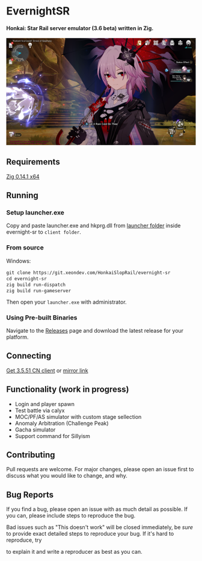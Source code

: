 # EvernightSR
#### Honkai: Star Rail server emulator (3.6 beta) written in Zig.

![Screenshot](Screenshot.png)

## Requirements
[Zig 0.14.1 x64](https://ziglang.org/download/0.14.1/zig-x86_64-windows-0.14.1.zip)

## Running

### Setup launcher.exe

Copy and paste launcher.exe and hkprg.dll from [launcher folder](https://github.com/HuLiNa26/Evernight-sr/tree/main/launcher) inside evernight-sr to `client folder`.

### From source

Windows:
```
git clone https://git.xeondev.com/HonkaiSlopRail/evernight-sr
cd evernight-sr
zig build run-dispatch
zig build run-gameserver
```
Then open your `launcher.exe` with administrator.

### Using Pre-built Binaries
Navigate to the [Releases](https://github.com/HuLiNa26/Evernight-sr/releases/tag/1.2.0)
page and download the latest release for your platform.

## Connecting
[Get 3.5.51 CN client](https://gofile.io/d/ET5tF8) or [mirror link](https://transfer.it/t/dQY1fBpXQBJa)

## Functionality (work in progress)
- Login and player spawn
- Test battle via calyx
- MOC/PF/AS simulator with custom stage sellection
- Anomaly Arbitration (Challenge Peak)
- Gacha simulator 
- Support command for Sillyism
## Contributing

Pull requests are welcome. For major changes, please open an issue first to discuss
what you would like to change, and why.

## Bug Reports

If you find a bug, please open an issue with as much detail as possible. If you
can, please include steps to reproduce the bug.

Bad issues such as "This doesn't work" will be closed immediately, be _sure_ to
provide exact detailed steps to reproduce your bug. If it's hard to reproduce, try

to explain it and write a reproducer as best as you can.
